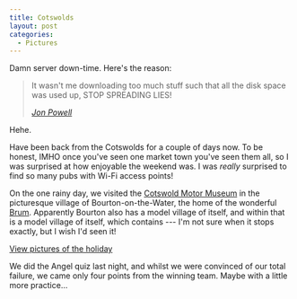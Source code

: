 ```yaml
---
title: Cotswolds
layout: post
categories:
  - Pictures
---
```

Damn server down-time. Here's the reason:

> It wasn't me downloading too much stuff such that all the disk space was used up, STOP SPREADING LIES!
> 
> <p class="cite">
>   <cite><a href="http://jpowell.co.uk">Jon Powell</a></cite>
> </p>

Hehe.

Have been back from the Cotswolds for a couple of days now. To be honest, IMHO once you've seen one market town you've seen them all, so I was surprised at how enjoyable the weekend was. I was _really_ surprised to find so many pubs with Wi-Fi access points!

On the one rainy day, we visited the [Cotswold Motor Museum](http://cotswold-motor-museum.com) in the picturesque village of Bourton-on-the-Water, the home of the wonderful [Brum](http://brum.tv). Apparently Bourton also has a model village of itself, and within that is a model village of itself, which contains --- I'm not sure when it stops exactly, but I wish I'd seen it!

[View pictures of the holiday](http://pictures.scholesmafia.co.uk/index.php/2006/09/09.09.06,16.09.06-cotswolds/)

We did the Angel quiz last night, and whilst we were convinced of our total failure, we came only four points from the winning team. Maybe with a little more practice...